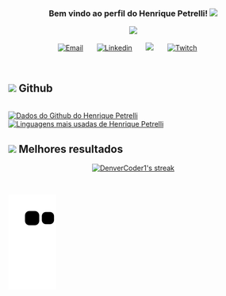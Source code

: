 
<h3 align="center">
  Bem vindo ao perfil do Henrique Petrelli!
  <img src="https://media.giphy.com/media/hvRJCLFzcasrR4ia7z/giphy.gif" width="28">
</h3>

<p align="center">
  <a href="https://github.com/DenverCoder1/readme-typing-svg"><img src="https://readme-typing-svg.herokuapp.com/?lines=Desenvolvedor%20Front-end;Sempre%20aprendendo%20coisas%20novas&font=Fira%20Code&center=true&width=440&height=45&color=E02B57&vCenter=true&size=22"></a>
</p>

<p align="center">
   <a href="mailto: henriquepetrelli96@gmail.com"><img width="32px" alt="Email" title="Email" src="https://i.imgur.com/wDH8xAs.png"></a>
  &#8287;&#8287;&#8287;&#8287;&#8287;
  <a href="https://www.linkedin.com/in/henrique-petrelli/"><img width="32px" alt="Linkedin" title="Linkedin" src="https://i.imgur.com/iSIPIM7.png"/></a>
  &#8287;&#8287;&#8287;&#8287;&#8287;
  <a href="https://www.instagram.com/henriquepetrelli/" alt="Instagram"><img width="32px" src="https://i.imgur.com/8pQLVkb.png"/></a>
  &#8287;&#8287;&#8287;&#8287;&#8287;
  <a href="https://www.twitch.tv/kikescope"><img width="32px" alt="Twitch" title="Twitch" src="https://i.imgur.com/JrBRRGe.png"/></a>
  &#8287;&#8287;&#8287;&#8287;&#8287;
</p>

<br/>

 ## <img src="https://i.imgur.com/Zspr9tS.png" width="32px">  Github

  <br/>
    <a href="https://github.com/anuraghazra/github-readme-stats"><img alt="Dados do Github do Henrique Petrelli" src="https://denvercoder1-github-readme-stats.vercel.app/api/?username=HenriquePetrelli&show_icons=true&count_private=true&theme=react&hide_border=true&bg_color=1F222E&title_color=F85D7F&icon_color=F8D866" height="192px"/></a>
  <a href="https://github.com/anuraghazra/github-readme-stats"><img alt="Linguagens mais usadas de Henrique Petrelli" src="https://github-readme-stats.vercel.app/api/top-langs/?username=HenriquePetrelli&langs_count=8&layout=compact&theme=react&hide_border=true&bg_color=1F222E&title_color=F85D7F&icon_color=F8D866&hide=Jupyter%20Notebook" height="192px"/></a>
  <br/>


## <img src="https://i.imgur.com/5OmQIRf.png" width="32px">  Melhores resultados

<!-- GitHub Readme Streak Stats - https://github.com/DenverCoder1/github-readme-streak-stats -->
<p align="center">
  <a href="https://github.com/DenverCoder1/github-readme-streak-stats">
    <img title="🔥 Get streak stats for your profile at git.io/streak-stats" alt="DenverCoder1's streak" src="https://github-readme-streak-stats.herokuapp.com/?user=HenriquePetrelli&theme=monokai-metallian&hide_border=true"/>
  </a>
</p>
<br/>

![Snake animation](https://github.com/henriquepetrelli/Readme/blob/output/github-contribution-grid-snake.svg)
